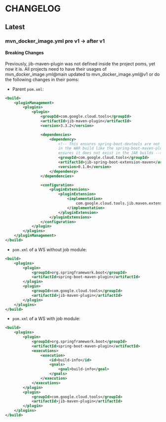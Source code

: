 # CHANGELOG

## Latest

### mvn_docker_image.yml pre v1 -> after v1

#### Breaking Changes

Previously, jib-maven-plugin was not defined inside the project poms, yet now it is. All projects need to have their usages of mvn_docker_image.yml@main updated to mvn_docker_image.yml@v1 or do the following changes in their poms:

- Parent `pom.xml`:
```xml
<build>
    <pluginManagement>
        <plugins>
            <plugin>
                <groupId>com.google.cloud.tools</groupId>
                <artifactId>jib-maven-plugin</artifactId>
                <version>3.3.2</version>

                <dependencies>
                    <dependency>
                        <!-- This ensures spring-boot-devtools are not included
                        in the WAR build like the spring-boot-maven-plugin also
                        ensures it does not exist in the JAR builds -->
                        <groupId>com.google.cloud.tools</groupId>
                        <artifactId>jib-spring-boot-extension-maven</artifactId>
                        <version>0.1.0</version>
                    </dependency>
                </dependencies>

                <configuration>
                    <pluginExtensions>
                        <pluginExtension>
                            <implementation>
                                com.google.cloud.tools.jib.maven.extension.springboot.JibSpringBootExtension
                            </implementation>
                        </pluginExtension>
                    </pluginExtensions>
                </configuration>
            </plugin>
        </plugins>
    </pluginManagement>
</build>
```
- `pom.xml` of a WS without job module:
```xml
<build>
    <plugins>
        <plugin>
            <groupId>org.springframework.boot</groupId>
            <artifactId>spring-boot-maven-plugin</artifactId>
        </plugin>
        <plugin>
            <groupId>com.google.cloud.tools</groupId>
            <artifactId>jib-maven-plugin</artifactId>
        </plugin>
    </plugins>
</build>
```
- `pom.xml` of a WS with job module:
```xml
<build>
    <plugins>
        <plugin>
            <groupId>org.springframework.boot</groupId>
            <artifactId>spring-boot-maven-plugin</artifactId>
            <executions>
                <execution>
                    <id>build-info</id>
                    <goals>
                        <goal>build-info</goal>
                    </goals>
                </execution>
            </executions>
        </plugin>
        <plugin>
            <groupId>com.google.cloud.tools</groupId>
            <artifactId>jib-maven-plugin</artifactId>
        </plugin>
    </plugins>
</build>
```